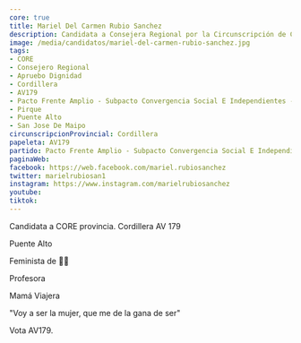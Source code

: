 ```yaml
---
core: true
title: Mariel Del Carmen Rubio Sanchez
description: Candidata a Consejera Regional por la Circunscripción de Cordillera
image: /media/candidatos/mariel-del-carmen-rubio-sanchez.jpg
tags:
- CORE
- Consejero Regional
- Apruebo Dignidad
- Cordillera
- AV179
- Pacto Frente Amplio - Subpacto Convergencia Social E Independientes - Convergencia Social
- Pirque
- Puente Alto
- San Jose De Maipo
circunscripcionProvincial: Cordillera
papeleta: AV179
partido: Pacto Frente Amplio - Subpacto Convergencia Social E Independientes - Convergencia Social
paginaWeb:
facebook: https://web.facebook.com/mariel.rubiosanchez
twitter: marielrubiosan1
instagram: https://www.instagram.com/marielrubiosanchez
youtube:
tiktok:
---
```

Candidata a CORE provincia. Cordillera AV 179

Puente Alto

Feminista de 💚💪

Profesora

Mamá Viajera

"Voy a ser la mujer, que me de la gana de ser"

Vota AV179.
